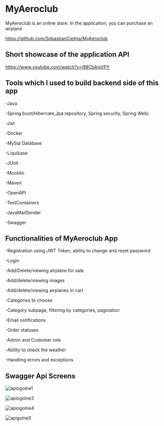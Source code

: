 
# MyAeroclub 

MyAeroclub is an online store. In the application, you can purchase an airplane

https://github.com/SebastianCielma/MyAeroclub


## Short showcase of the application API
https://www.youtube.com/watch?v=j98CbAjsVPY




## Tools which I used to build backend side of this app
-Java

-Spring boot(Hibernate,Jpa repository, Spring security, Spring Web)

-Jwt

-Docker 

-MySql Database

-Liquibase

-JUnit

-Mockito

-Maven

-OpenAPI

-TestContainers

-JavaMailSender

-Swagger

## Functionalities of MyAeroclub App
-Registration using JWT Token, ability to change and reset password

-Login

-Add/Delete/viewing airplane for sale

-Add/delete/viewing images

-Add/delete/viewing airplanes in cart

-Categories to choose 

-Category subpage, filtering by categories, pagination

-Email notifications

-Order statuses

-Admin and Customer role

-Ability to check the weather

-Handling errors and exceptions
## Swagger Api Screens

![apiogolne1](https://github.com/SebastianCielma/MyAeroclub/assets/125566458/ec640cc7-a8fb-425f-8cef-2aab7ec0aa11)

![apiogolne3](https://github.com/SebastianCielma/MyAeroclub/assets/125566458/3d59448d-d4b9-41c1-9a00-371e38c4cc8c)

![apiogolne4](https://github.com/SebastianCielma/MyAeroclub/assets/125566458/c6eec1b7-11a0-419d-b62e-e40a37798284)

![apigolne5](https://github.com/SebastianCielma/MyAeroclub/assets/125566458/1b0b31f2-6807-479e-84a2-ff91fc78a94b)



